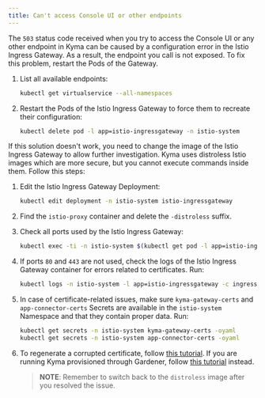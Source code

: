 ```yaml
---
title: Can't access Console UI or other endpoints
---
```


The `503` status code received when you try to access the Console UI or any other endpoint in Kyma can be caused by a configuration error in the Istio Ingress Gateway. As a result, the endpoint you call is not exposed.
To fix this problem, restart the Pods of the Gateway.

1. List all available endpoints:

    ```bash
    kubectl get virtualservice --all-namespaces
    ```

2. Restart the Pods of the Istio Ingress Gateway to force them to recreate their configuration:

     ```bash
     kubectl delete pod -l app=istio-ingressgateway -n istio-system
     ```

If this solution doesn't work, you need to change the image of the Istio Ingress Gateway to allow further investigation. Kyma uses distroless Istio images which are more secure, but you cannot execute commands inside them. Follow this steps:

1. Edit the Istio Ingress Gateway Deployment:

    ```bash
    kubectl edit deployment -n istio-system istio-ingressgateway
    ```
   
2. Find the `istio-proxy` container and delete the `-distroless` suffix.

3. Check all ports used by the Istio Ingress Gateway:

    ```bash
    kubectl exec -ti -n istio-system $(kubectl get pod -l app=istio-ingressgateway -n istio-system -o name) -c istio-proxy -- netstat -lptnu
    ```

4. If ports `80` and `443` are not used, check the logs of the Istio Ingress Gateway container for errors related to certificates. Run:

    ```bash
    kubectl logs -n istio-system -l app=istio-ingressgateway -c ingress-sds
    ```
   
5. In case of certificate-related issues, make sure `kyma-gateway-certs` and `app-connector-certs` Secrets are available in the `istio-system` Namespace and that they contain proper data. Run:

    ```bash
    kubectl get secrets -n istio-system kyma-gateway-certs -oyaml
    kubectl get secrets -n istio-system app-connector-certs -oyaml
    ```

6. To regenerate a corrupted certificate, follow [this tutorial](components/security/#tutorials-update-tls-certificate). If you are running Kyma provisioned through Gardener, follow [this tutorial](components/security/#troubleshooting-issues-with-certificates-on-gardener) instead.

   >**NOTE**: Remember to switch back to the `distroless` image after you resolved the issue.

